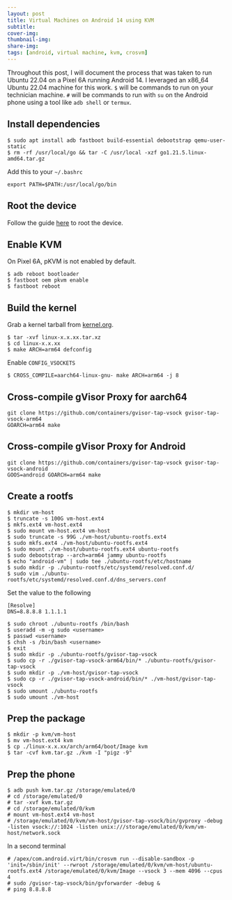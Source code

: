 ```yaml
---
layout: post
title: Virtual Machines on Android 14 using KVM
subtitle: 
cover-img:
thumbnail-img: 
share-img: 
tags: [android, virtual machine, kvm, crosvm]
---
```


Throughout this post, I will document the process that was taken to run Ubuntu 22.04 on a Pixel 6A running Android 14.  I leveraged an x86_64 Ubuntu 22.04 machine for this work. `$` will be commands to run on your technician machine. `#` will be commands to run with `su` on the Android phone using a tool like `adb shell` or `termux`.

## Install dependencies
```
$ sudo apt install adb fastboot build-essential debootstrap qemu-user-static
$ rm -rf /usr/local/go && tar -C /usr/local -xzf go1.21.5.linux-amd64.tar.gz
```
Add this to your `~/.bashrc`
```
export PATH=$PATH:/usr/local/go/bin
```

## Root the device
Follow the guide [here](https://topjohnwu.github.io/Magisk/install.html) to root the device.

## Enable KVM
On Pixel 6A, pKVM is not enabled by default.
```
$ adb reboot bootloader
$ fastboot oem pkvm enable
$ fastboot reboot
```

## Build the kernel
Grab a kernel tarball from [kernel.org](https://www.kernel.org/).
```
$ tar -xvf linux-x.x.xx.tar.xz
$ cd linux-x.x.xx
$ make ARCH=arm64 defconfig
```
Enable `CONFIG_VSOCKETS`
```
$ CROSS_COMPILE=aarch64-linux-gnu- make ARCH=arm64 -j 8
```

## Cross-compile gVisor Proxy for aarch64
```
git clone https://github.com/containers/gvisor-tap-vsock gvisor-tap-vsock-arm64
GOARCH=arm64 make
```

## Cross-compile gVisor Proxy for Android
```
git clone https://github.com/containers/gvisor-tap-vsock gvisor-tap-vsock-android
GOOS=android GOARCH=arm64 make
```

## Create a rootfs
```
$ mkdir vm-host
$ truncate -s 100G vm-host.ext4
$ mkfs.ext4 vm-host.ext4
$ sudo mount vm-host.ext4 vm-host
$ sudo truncate -s 99G ./vm-host/ubuntu-rootfs.ext4
$ sudo mkfs.ext4 ./vm-host/ubuntu-rootfs.ext4
$ sudo mount ./vm-host/ubuntu-rootfs.ext4 ubuntu-rootfs
$ sudo debootstrap --arch=arm64 jammy ubuntu-rootfs
$ echo "android-vm" | sudo tee ./ubuntu-rootfs/etc/hostname
$ sudo mkdir -p ./ubuntu-rootfs/etc/systemd/resolved.conf.d/
$ sudo vim ./ubuntu-rootfs/etc/systemd/resolved.conf.d/dns_servers.conf
```

Set the value to the following
```
[Resolve]
DNS=8.8.8.8 1.1.1.1
```

```
$ sudo chroot ./ubuntu-rootfs /bin/bash
$ useradd -m -g sudo <username>
$ passwd <username>
$ chsh -s /bin/bash <username>
$ exit
$ sudo mkdir -p ./ubuntu-rootfs/gvisor-tap-vsock
$ sudo cp -r ./gvisor-tap-vsock-arm64/bin/* ./ubuntu-rootfs/gvisor-tap-vsock
$ sudo mkdir -p ./vm-host/gvisor-tap-vsock
$ sudo cp -r ./gvisor-tap-vsock-android/bin/* ./vm-host/gvisor-tap-vsock
$ sudo umount ./ubuntu-rootfs
$ sudo umount ./vm-host
```

## Prep the package
```
$ mkdir -p kvm/vm-host
$ mv vm-host.ext4 kvm
$ cp ./linux-x.x.xx/arch/arm64/boot/Image kvm
$ tar -cvf kvm.tar.gz ./kvm -I "pigz -9"
```

## Prep the phone
```
$ adb push kvm.tar.gz /storage/emulated/0
# cd /storage/emulated/0
# tar -xvf kvm.tar.gz
# cd /storage/emulated/0/kvm
# mount vm-host.ext4 vm-host
# /storage/emulated/0/kvm/vm-host/gvisor-tap-vsock/bin/gvproxy -debug -listen vsock://:1024 -listen unix:///storage/emulated/0/kvm/vm-host/network.sock
```
In a second terminal
```
# /apex/com.android.virt/bin/crosvm run --disable-sandbox -p 'init=/sbin/init' --rwroot /storage/emulated/0/kvm/vm-host/ubuntu-rootfs.ext4 /storage/emulated/0/kvm/Image --vsock 3 --mem 4096 --cpus 4
# sudo /gvisor-tap-vsock/bin/gvforwarder -debug &
# ping 8.8.8.8
```

